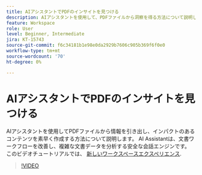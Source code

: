 ```yaml
---
title: AIアシスタントでPDFのインサイトを見つける
description: AIアシスタントを使用して、PDFファイルから洞察を得る方法について説明します
feature: Workspace
role: User
level: Beginner, Intermediate
jira: KT-15743
source-git-commit: f6c34181b1e98e0da2929b7606c905b369f6f0e0
workflow-type: tm+mt
source-wordcount: '70'
ht-degree: 0%

---
```


# AIアシスタントでPDFのインサイトを見つける

AIアシスタントを使用してPDFファイルから情報を引き出し、インパクトのあるコンテンツを素早く作成する方法について説明します。 AI Assistantは、文書ワークフローを改善し、複雑な文書データを分析する安全な会話エンジンです。 このビデオチュートリアルでは、 [新しいワークスペースエクスペリエンス](new-workspace.md).


>[!VIDEO](https://video.tv.adobe.com/v/3430512?quality=12&learn=on&hidetitle=true)